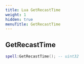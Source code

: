 ```yaml
---
title: Lua GetRecastTime
weight: 1
hidden: true
menuTitle: GetRecastTime
---
```

## GetRecastTime
```lua
spell:GetRecastTime(); -- uint32
```